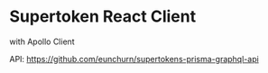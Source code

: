 # Supertoken React Client

with Apollo Client

API: <https://github.com/eunchurn/supertokens-prisma-graphql-api>
